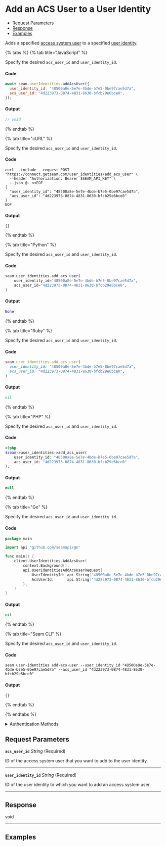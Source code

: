# Add an ACS User to a User Identity


- [Request Parameters](./#request-parameters)
- [Response](./#response)
- [Examples](./#examples)

Adds a specified [access system user](https://docs.seam.co/latest/capability-guides/access-systems/user-management) to a specified [user identity](https://docs.seam.co/latest/capability-guides/mobile-access-in-development/managing-mobile-app-user-accounts-with-user-identities#what-is-a-user-identity).


{% tabs %}
{% tab title="JavaScript" %}

Specify the desired `acs_user_id` and `user_identity_id`.

#### Code

```javascript
await seam.userIdentities.addAcsUser({
  user_identity_id: "48500a8e-5e7e-4bde-b7e5-0be97cae5d7a",
  acs_user_id: "4d223973-0874-4831-8630-bfcb29e6bce0",
});
```

#### Output

```javascript
// void
```
{% endtab %}

{% tab title="cURL" %}

Specify the desired `acs_user_id` and `user_identity_id`.

#### Code

```curl
curl --include --request POST "https://connect.getseam.com/user_identities/add_acs_user" \
  --header "Authorization: Bearer $SEAM_API_KEY" \
  --json @- <<EOF
{
  "user_identity_id": "48500a8e-5e7e-4bde-b7e5-0be97cae5d7a",
  "acs_user_id": "4d223973-0874-4831-8630-bfcb29e6bce0"
}
EOF
```

#### Output

```curl
{}
```
{% endtab %}

{% tab title="Python" %}

Specify the desired `acs_user_id` and `user_identity_id`.

#### Code

```python
seam.user_identities.add_acs_user(
    user_identity_id="48500a8e-5e7e-4bde-b7e5-0be97cae5d7a",
    acs_user_id="4d223973-0874-4831-8630-bfcb29e6bce0",
)
```

#### Output

```python
None
```
{% endtab %}

{% tab title="Ruby" %}

Specify the desired `acs_user_id` and `user_identity_id`.

#### Code

```ruby
seam.user_identities.add_acs_user(
  user_identity_id: "48500a8e-5e7e-4bde-b7e5-0be97cae5d7a",
  acs_user_id: "4d223973-0874-4831-8630-bfcb29e6bce0",
)
```

#### Output

```ruby
nil
```
{% endtab %}

{% tab title="PHP" %}

Specify the desired `acs_user_id` and `user_identity_id`.

#### Code

```php
<?php
$seam->user_identities->add_acs_user(
    user_identity_id: "48500a8e-5e7e-4bde-b7e5-0be97cae5d7a",
    acs_user_id: "4d223973-0874-4831-8630-bfcb29e6bce0"
);
```

#### Output

```php
null
```
{% endtab %}

{% tab title="Go" %}

Specify the desired `acs_user_id` and `user_identity_id`.

#### Code

```go
package main

import api "github.com/seamapi/go"

func main() {
	client.UserIdentities.AddAcsUser(
		context.Background(),
		api.UserIdentitiesAddAcsUserRequest{
			UserIdentityId: api.String("48500a8e-5e7e-4bde-b7e5-0be97cae5d7a"),
			AcsUserId:      api.String("4d223973-0874-4831-8630-bfcb29e6bce0"),
		},
	)
}
```

#### Output

```go
nil
```
{% endtab %}

{% tab title="Seam CLI" %}

Specify the desired `acs_user_id` and `user_identity_id`.

#### Code

```seam_cli
seam user-identities add-acs-user --user_identity_id "48500a8e-5e7e-4bde-b7e5-0be97cae5d7a" --acs_user_id "4d223973-0874-4831-8630-bfcb29e6bce0"
```

#### Output

```seam_cli
{}
```
{% endtab %}

{% endtabs %}


<details>

<summary>Authentication Methods</summary>

- API key
- Personal access token
  <br>Must also include the `seam-workspace` header in the request.

To learn more, see [Authentication](https://docs.seam.co/latest/api/authentication).
</details>

## Request Parameters

**`acs_user_id`** *String* (Required)

ID of the access system user that you want to add to the user identity.

---

**`user_identity_id`** *String* (Required)

ID of the user identity to which you want to add an access system user.

---


## Response

void


---

## Examples

